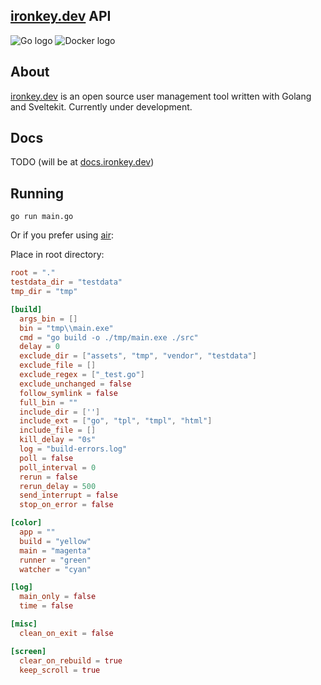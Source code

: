 ## [ironkey.dev](Ironkey.dev) API

<div style="display: flex;">
    <img src="https://img.shields.io/badge/go-%2300ADD8.svg?style=for-the-badge&logo=go&logoColor=white" alt="Go logo">
    &nbsp;
    <img src="https://img.shields.io/badge/docker-%230db7ed.svg?style=for-the-badge&logo=docker&logoColor=white" alt="Docker logo">
</div>


## About

[ironkey.dev](https://ironkey.dev) is an open source user management tool written with Golang and Sveltekit. Currently under development.

## Docs

TODO (will be at [docs.ironkey.dev](https://docs.ironkey.dev))

## Running

`go run main.go`

Or if you prefer using [air](https://github.com/cosmtrek/air):

Place in root directory:

```toml
root = "."
testdata_dir = "testdata"
tmp_dir = "tmp"

[build]
  args_bin = []
  bin = "tmp\\main.exe"
  cmd = "go build -o ./tmp/main.exe ./src"
  delay = 0
  exclude_dir = ["assets", "tmp", "vendor", "testdata"]
  exclude_file = []
  exclude_regex = ["_test.go"]
  exclude_unchanged = false
  follow_symlink = false
  full_bin = ""
  include_dir = ['']
  include_ext = ["go", "tpl", "tmpl", "html"]
  include_file = []
  kill_delay = "0s"
  log = "build-errors.log"
  poll = false
  poll_interval = 0
  rerun = false
  rerun_delay = 500
  send_interrupt = false
  stop_on_error = false

[color]
  app = ""
  build = "yellow"
  main = "magenta"
  runner = "green"
  watcher = "cyan"

[log]
  main_only = false
  time = false

[misc]
  clean_on_exit = false

[screen]
  clear_on_rebuild = true
  keep_scroll = true

```